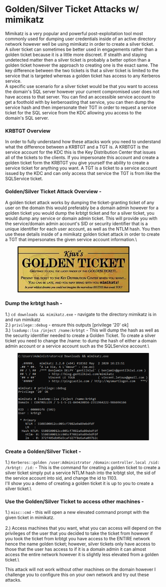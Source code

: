 # Golden/Silver Ticket Attacks w/ mimikatz

Mimikatz is a very popular and powerful post-exploitation tool most commonly used for dumping user credentials inside of an active directory network however well be using mimikatz in order to create a silver ticket.\
A silver ticket can sometimes be better used in engagements rather than a golden ticket because it is a little more discreet. If stealth and staying undetected matter then a silver ticket is probably a better option than a golden ticket however the approach to creating one is the exact same. The key difference between the two tickets is that a silver ticket is limited to the service that is targeted whereas a golden ticket has access to any Kerberos service.\
A specific use scenario for a silver ticket would be that you want to access the domain's SQL server however your current compromised user does not have access to that server. You can find an accessible service account to get a foothold with by kerberoasting that service, you can then dump the service hash and then impersonate their TGT in order to request a service ticket for the SQL service from the KDC allowing you access to the domain's SQL server.

### KRBTGT Overview&#x20;

In order to fully understand how these attacks work you need to understand what the difference between a KRBTGT and a TGT is. A KRBTGT is the service account for the KDC this is the Key Distribution Center that issues all of the tickets to the clients. If you impersonate this account and create a golden ticket form the KRBTGT you give yourself the ability to create a service ticket for anything you want. A TGT is a ticket to a service account issued by the KDC and can only access that service the TGT is from like the SQLService ticket.

### Golden/Silver Ticket Attack Overview -&#x20;

A golden ticket attack works by dumping the ticket-granting ticket of any user on the domain this would preferably be a domain admin however for a golden ticket you would dump the krbtgt ticket and for a silver ticket, you would dump any service or domain admin ticket. This will provide you with the service/domain admin account's SID or security identifier that is a unique identifier for each user account, as well as the NTLM hash. You then use these details inside of a mimikatz golden ticket attack in order to create a TGT that impersonates the given service account information.\


<figure><img src="../.gitbook/assets/image (17).png" alt=""><figcaption></figcaption></figure>

### Dump the krbtgt hash -

﻿1.) `cd downloads && mimikatz.exe` - navigate to the directory mimikatz is in and run mimikatz\
2.) `privilege::debug` - ensure this outputs \[privilege '20' ok]\
﻿3.) `lsadump::lsa /inject /name:krbtgt` - This will dump the hash as well as the security identifier needed to create a Golden Ticket. To create a silver ticket you need to change the /name: to dump the hash of either a domain admin account or a service account such as the SQLService account.\


<figure><img src="../.gitbook/assets/image (18).png" alt=""><figcaption></figcaption></figure>

### Create a Golden/Silver Ticket -&#x20;

﻿1.) `Kerberos::golden /user:Administrator /domain:controller.local /sid: /krbtgt: /id:` - This is the command for creating a golden ticket to create a silver ticket simply put a service NTLM hash into the krbtgt slot, the sid of the service account into sid, and change the id to 1103.\
I'll show you a demo of creating a golden ticket it is up to you to create a silver ticket.\


### Use the Golden/Silver Ticket to access other machines -

﻿1.) `misc::cmd` - this will open a new elevated command prompt with the given ticket in mimikatz.\
\
2.) Access machines that you want, what you can access will depend on the privileges of the user that you decided to take the ticket from however if you took the ticket from krbtgt you have access to the ENTIRE network hence the name golden ticket; however, silver tickets only have access to those that the user has access to if it is a domain admin it can almost access the entire network however it is slightly less elevated from a golden ticket.\


This attack will not work without other machines on the domain however I challenge you to configure this on your own network and try out these attacks.
